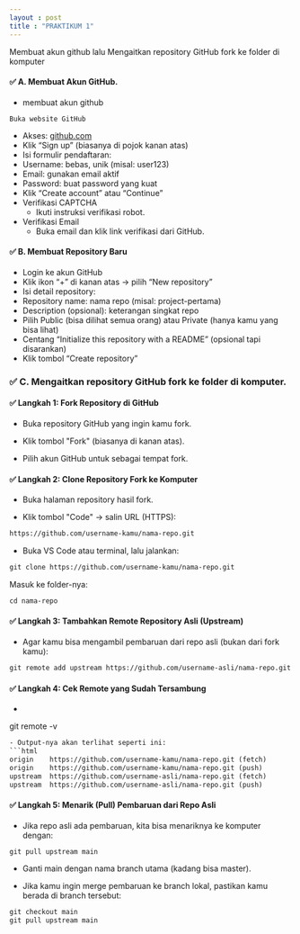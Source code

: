 ```yaml
---
layout : post
title : "PRAKTIKUM 1"
---
```


Membuat akun github lalu Mengaitkan repository GitHub fork ke folder di komputer

#### ✅ A. Membuat Akun GitHub.
- membuat akun github
```
Buka website GitHub
```
- Akses: [github.com](https://github.com)
- Klik “Sign up” (biasanya di pojok kanan atas)
- Isi formulir pendaftaran:
- Username: bebas, unik (misal: user123)
- Email: gunakan email aktif
- Password: buat password yang kuat
- Klik “Create account” atau “Continue”
- Verifikasi CAPTCHA
    - Ikuti instruksi verifikasi robot.
- Verifikasi Email
    - Buka email dan klik link verifikasi dari GitHub.

#### ✅ B. Membuat Repository Baru
- Login ke akun GitHub
- Klik ikon “+” di kanan atas → pilih “New repository”
- Isi detail repository:
- Repository name: nama repo (misal: project-pertama)
- Description (opsional): keterangan singkat repo
- Pilih Public (bisa dilihat semua orang) atau Private (hanya kamu yang bisa lihat)
- Centang “Initialize this repository with a README” (opsional tapi disarankan)
- Klik tombol “Create repository”


### ✅ C. Mengaitkan repository GitHub fork ke folder di komputer.

#### ✅ Langkah 1: Fork Repository di GitHub
- Buka repository GitHub yang ingin kamu fork.

- Klik tombol "Fork" (biasanya di kanan atas).

- Pilih akun GitHub untuk sebagai tempat fork.

#### ✅ Langkah 2: Clone Repository Fork ke Komputer
- Buka halaman repository hasil fork.

- Klik tombol "Code" → salin URL (HTTPS):
```html
https://github.com/username-kamu/nama-repo.git
```
- Buka VS Code atau terminal, lalu jalankan:
```html
git clone https://github.com/username-kamu/nama-repo.git
```
Masuk ke folder-nya:
```html
cd nama-repo
```

#### ✅ Langkah 3: Tambahkan Remote Repository Asli (Upstream)
- Agar kamu bisa mengambil pembaruan dari repo asli (bukan dari fork kamu):
```html
git remote add upstream https://github.com/username-asli/nama-repo.git
```

#### ✅ Langkah 4: Cek Remote yang Sudah Tersambung

- ```html
git remote -v
```html
- Output-nya akan terlihat seperti ini:
```html
origin    https://github.com/username-kamu/nama-repo.git (fetch)
origin    https://github.com/username-kamu/nama-repo.git (push)
upstream  https://github.com/username-asli/nama-repo.git (fetch)
upstream  https://github.com/username-asli/nama-repo.git (push)
```

#### ✅ Langkah 5: Menarik (Pull) Pembaruan dari Repo Asli
- Jika repo asli ada pembaruan, kita bisa menariknya ke komputer dengan:
```html
git pull upstream main
```
- Ganti main dengan nama branch utama (kadang bisa master).

- Jika kamu ingin merge pembaruan ke branch lokal, pastikan kamu berada di branch tersebut:
```html
git checkout main
git pull upstream main
``` 